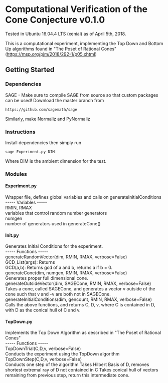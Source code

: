 # Computational Verification of the Cone Conjecture v0.1.0

Tested in Ubuntu 16.04.4 LTS (xenial) as of April 5th, 2018.

This is a computational experiment, implementing the Top Down and Bottom Up algorithms found in "The Poset of Rational Cones" (https://msp.org/pjm/2018/292-1/p05.xhtml)

## Getting Started

### Dependencies
SAGE - Make sure to compile SAGE from source so that custom packages can be used! Download the master branch from

```
https://github.com/sagemath/sage
```

Similarly, make Normaliz and PyNormaliz 


### Instructions
Install dependencies then simply run
```
sage Experiment.py DIM
```

Where DIM is the ambient dimension for the test.


### Modules

#### Experiment.py
Wrapper file, defines global variables and calls on generateInitialConditions  
	----- Variables -----  
	RMIN, RMAX  
		variables that control random number generators  
	numgen   
		number of generators used in generateCone()  


#### Init.py 
Generates Initial Conditions for the experiment.  
	----- Functions -----  
	generateRandomVector(dim, RMIN, RMAX, verbose=False)  
		GCD_List(args): Returns  
		GCD(a,b): Returns gcd of a and b, returns a if b = 0.  
	generateCone(dim, numgen, RMIN, RMAX, verbose=False)  
		Generates proper full dimensional cone.  
	generateOutsideVector(dim, SAGECone, RMIN, RMAX, verbose=False)  
		Takes a cone, called SAGECone, and generates a vector v outside of the cone such that v and -v are both not in SAGECone.  
	generateInitialConditions(dim, gencount, RMIN, RMAX, verbose=False)  
		Calls the above functions, and returns C, D, v, where C is contained in D, with D as the conical hull of C and v.


#### TopDown.py 
Implements the Top Down Algorithm as described in "The Poset of Rational Cones"  
	----- Functions -----  
	TopDownTrial(C,D,v, verbose=False)  
		Conducts the experiment using the TopDown algorithm  
	TopDownStep(C,D,v, verbose=False)  
		Conducts one step of the algorithm
		Takes Hilbert Basis of D, removes shortest extremal ray of D not contained in C
		Takes conical hull of vectors remaining from previous step, return this intermediate cone.


